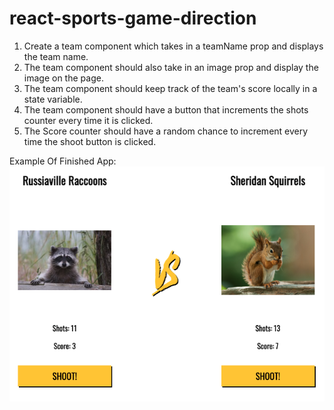 # react-sports-game-direction

1. Create a team component which takes in a teamName prop and displays the team name.
2. The team component should also take in an image prop and display the image on the page.
3. The team component should keep track of the team's score locally in a state variable.
4. The team component should have a button that increments the shots counter every time it is clicked.
5. The Score counter should have a random chance to increment every time the shoot button is clicked.

Example Of Finished App:
![example](Example.png)